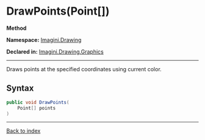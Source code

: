 # DrawPoints(Point[])

**Method**

**Namespace:** [Imagini.Drawing](Imagini.Drawing.md)

**Declared in:** [Imagini.Drawing.Graphics](Imagini.Drawing.Graphics.md)

------



Draws points at the specified coordinates using current color.


## Syntax

```csharp
public void DrawPoints(
	Point[] points
)
```

------

[Back to index](index.md)